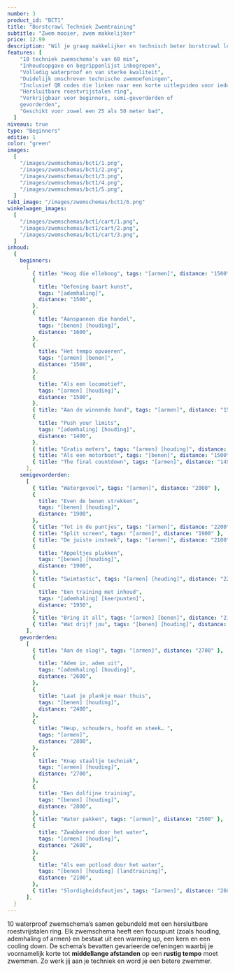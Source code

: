 ```yaml
---
number: 3
product_id: "BCT1"
title: "Borstcrawl Techniek Zwemtraining"
subtitle: "Zwem mooier, zwem makkelijker"
price: 12.99
description: "Wil je graag makkelijker en technisch beter borstcrawl leren zwemmen? Deze 10 gevarieerde zwemschema’s van 60 minuten bevatten technische zwemoefeningen die je helpen je slag te verbeteren! Volledig waterproof zodat jij er onbeperkt mee kunt zwemmen."
features: [
    "10 techniek zwemschema’s van 60 min",
    "Inhoudsopgave en begrippenlijst inbegrepen",
    "Volledig waterproof en van sterke kwaliteit",
    "Duidelijk omschreven technische zwemoefeningen",
    "Inclusief QR codes die linken naar een korte uitlegvideo voor iedere training",
    "Hersluitbare roestvrijstalen ring",
    "Verkrijgbaar voor beginners, semi-gevorderden of
    gevorderden",
    "Geschikt voor zowel een 25 als 50 meter bad",
  ]
niveaus: true
type: "Beginners"
editie: 1
color: "green"
images:
  [
    "/images/zwemschemas/bct1/1.png",
    "/images/zwemschemas/bct1/2.png",
    "/images/zwemschemas/bct1/3.png",
    "/images/zwemschemas/bct1/4.png",
    "/images/zwemschemas/bct1/5.png",
  ]
tab1_image: "/images/zwemschemas/bct1/6.png"
winkelwagen_images:
  [
    "/images/zwemschemas/bct1/cart/1.png",
    "/images/zwemschemas/bct1/cart/2.png",
    "/images/zwemschemas/bct1/cart/3.png",
  ]
inhoud:
  {
    beginners:
      [
        { title: "Hoog die elleboog", tags: "[armen]", distance: "1500" },
        {
          title: "Oefening baart kunst",
          tags: "[ademhaling]",
          distance: "1500",
        },
        {
          title: "Aanspannen die handel",
          tags: "[benen] [houding]",
          distance: "1600",
        },
        {
          title: "Het tempo opvoeren",
          tags: "[armen] [benen]",
          distance: "1500",
        },
        {
          title: "Als een locomotief",
          tags: "[armen] [houding]",
          distance: "1500",
        },
        { title: "Aan de winnende hand", tags: "[armen]", distance: "1500" },
        {
          title: "Push your limits",
          tags: "[ademhaling] [houding]",
          distance: "1400",
        },
        { title: "Gratis meters", tags: "[armen] [houding]", distance: "1500" },
        { title: "Als een motorboot", tags: "[benen]", distance: "1500" },
        { title: "The final countdown", tags: "[armen]", distance: "1450" },
      ],
    semigevorderden:
      [
        { title: "Watergevoel", tags: "[armen]", distance: "2000" },
        {
          title: "Even de benen strekken",
          tags: "[benen] [houding]",
          distance: "1900",
        },
        { title: "Tot in de puntjes", tags: "[armen]", distance: "2200" },
        { title: "Split screen", tags: "[armen]", distance: "1900" },
        { title: "De juiste insteek", tags: "[armen]", distance: "2100" },
        {
          title: "Appeltjes plukken",
          tags: "[benen] [houding]",
          distance: "1900",
        },
        { title: "Swimtastic", tags: "[armen] [houding]", distance: "2200" },
        {
          title: "Een training met inhoud",
          tags: "[ademhaling] [keerpunten]",
          distance: "1950",
        },
        { title: "Bring it all", tags: "[armen] [benen]", distance: "2100" },
        { title: "Wat drijf jou", tags: "[benen] [houding]", distance: "1800" },
      ],
    gevorderden:
      [
        { title: "Aan de slag!", tags: "[armen]", distance: "2700" },
        {
          title: "Adem in, adem uit",
          tags: "[ademhaling] [houding]",
          distance: "2600",
        },
        {
          title: "Laat je plankje maar thuis",
          tags: "[benen] [houding]",
          distance: "2400",
        },
        {
          title: "Heup, schouders, hoofd en steek… ",
          tags: "[armen]",
          distance: "2800",
        },
        {
          title: "Knap staaltje techniek",
          tags: "[armen] [houding]",
          distance: "2700",
        },
        {
          title: "Een dolfijne training",
          tags: "[benen] [houding]",
          distance: "2800",
        },
        { title: "Water pakken", tags: "[armen]", distance: "2500" },
        {
          title: "Zwabberend door het water",
          tags: "[armen] [houding]",
          distance: "2600",
        },
        {
          title: "Als een potlood door het water",
          tags: "[benen] [houding] [landtraining]",
          distance: "2100",
        },
        { title: "Slordigheidsfoutjes", tags: "[armen]", distance: "2600" },
      ],
  }
---
```


10 waterproof zwemschema’s samen gebundeld met een hersluitbare roestvrijstalen ring. Elk zwemschema heeft een focuspunt (zoals houding, ademhaling of armen) en bestaat uit een warming up, een kern en een cooling down. De schema’s bevatten gevarieerde oefeningen waarbij je voornamelijk korte tot **middellange afstanden** op een **rustig tempo** moet zwemmen. Zo werk jij aan je techniek en word je een betere zwemmer.
